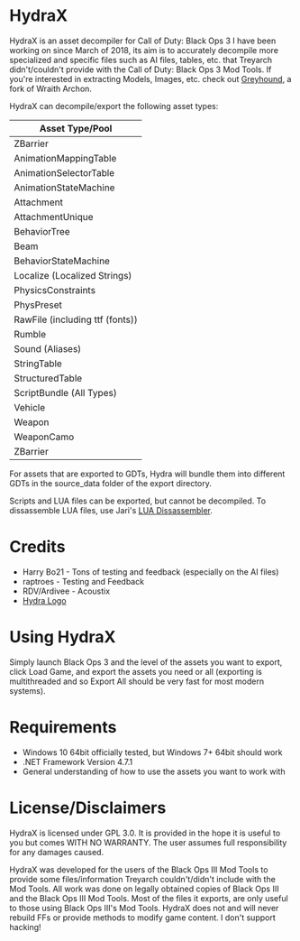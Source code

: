 # HydraX

HydraX is an asset decompiler for Call of Duty: Black Ops 3 I have been working on since March of 2018, its aim is to accurately decompile more specialized and specific files such as AI files, tables, etc. that Treyarch didn't/couldn't provide with the Call of Duty: Black Ops 3 Mod Tools. If you're interested in extracting Models, Images, etc. check out [Greyhound](https://github.com/Scobalula/Greyhound), a fork of Wraith Archon.

HydraX can decompile/export the following asset types:

| Asset Type/Pool                                              |
|--------------------------------------------------------------|
| ZBarrier                                                     |
| AnimationMappingTable                                        |
| AnimationSelectorTable                                       |
| AnimationStateMachine                                        |
| Attachment                                                   |
| AttachmentUnique                                             |
| BehaviorTree                                                 |
| Beam                                                         |
| BehaviorStateMachine                                         |
| Localize (Localized Strings)                                 |
| PhysicsConstraints                                           |
| PhysPreset                                                   |
| RawFile (including ttf (fonts))                              |
| Rumble                                                       |
| Sound (Aliases)                                              |
| StringTable                                                  |
| StructuredTable                                              |
| ScriptBundle (All Types)                                     |
| Vehicle                                                      |
| Weapon                                                       |
| WeaponCamo                                                   |
| ZBarrier                                                     |

For assets that are exported to GDTs, Hydra will bundle them into different GDTs in the source_data folder of the export directory.

Scripts and LUA files can be exported, but cannot be decompiled. To dissassemble LUA files, use Jari's [LUA Dissassembler](https://github.com/JariKCoding/T7-8-LuaDissassembler).

# Credits

* Harry Bo21 - Tons of testing and feedback (especially on the AI files)
* raptroes - Testing and Feedback
* RDV/Ardivee - Acoustix 
* [Hydra Logo](https://thenounproject.com/term/hydra/1389034/)

# Using HydraX

Simply launch Black Ops 3 and the level of the assets you want to export, click Load Game, and export the assets you need or all (exporting is multithreaded and so Export All should be very fast for most modern systems).

# Requirements

* Windows 10 64bit officially tested, but Windows 7+ 64bit should work
* .NET Framework Version 4.7.1
* General understanding of how to use the assets you want to work with

# License/Disclaimers

HydraX is licensed under GPL 3.0. It is provided in the hope it is useful to you but comes WITH NO WARRANTY. The user assumes full responsibility for any damages caused.

HydraX was developed for the users of the Black Ops III Mod Tools to provide some files/information Treyarch couldn't/didn't include with the Mod Tools. All work was done on legally obtained copies of Black Ops III and the Black Ops III Mod Tools. Most of the files it exports, are only useful to those using Black Ops III's Mod Tools. HydraX does not and will never rebuild FFs or provide methods to modify game content. I don't support hacking!